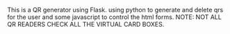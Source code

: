 This is a QR generator using Flask. using python to generate and delete qrs for the user and some javascript to control the html forms. NOTE: NOT ALL QR READERS CHECK ALL THE VIRTUAL CARD BOXES.
